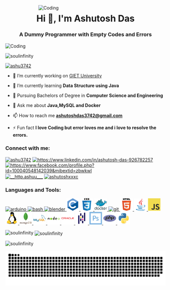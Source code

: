 <img align="right" alt="Coding" width="400" src="https://media.tenor.com/rePDfDWO3XoAAAAd/hacking.gif"><h1 align="center">Hi 👋, I'm Ashutosh Das</h1>
<h3 align="center">A Dummy Programmer with Empty Codes and Errors</h3>
<img align="center" width="600" alt="Coding" width="400" src="https://res-5.cloudinary.com/jetpack-io/image/upload/q_auto/v1/blog/messy_container_sm.png">
<p align="left"> <img src="https://komarev.com/ghpvc/?username=soulinfinity&label=Profile%20views&color=0e75b6&style=flat" alt="soulinfinity" /> </p>
<p align="left"> <a href="https://twitter.com/ashu3742" target="blank"><img src="https://img.shields.io/twitter/follow/ashu3742?logo=twitter&style=for-the-badge" alt="ashu3742" /></a> </p>

- 🔭 I’m currently working on [GIET University](www.giet.edu)

- 🌱 I’m currently learning **Data Structure using Java**

- 👯 Pursuing Bachelors of Degree in **Computer Science and Engineering**

- 💬 Ask me about **Java,MySQL and Docker**

- 📫 How to reach me **ashutoshdas3742@gmail.com**

- ⚡ Fun fact **I love Coding but error loves me and i love to resolve the errors.**

<h3 align="left">Connect with me:</h3>
<p align="left">
<a href="https://twitter.com/ashu3742" target="blank"><img align="center" src="https://raw.githubusercontent.com/rahuldkjain/github-profile-readme-generator/master/src/images/icons/Social/twitter.svg" alt="ashu3742" height="30" width="40" /></a>
<a href="https://linkedin.com/in/https://www.linkedin.com/in/ashutosh-das-926782257" target="blank"><img align="center" src="https://raw.githubusercontent.com/rahuldkjain/github-profile-readme-generator/master/src/images/icons/Social/linked-in-alt.svg" alt="https://www.linkedin.com/in/ashutosh-das-926782257" height="30" width="40" /></a>
<a href="https://fb.com/https://www.facebook.com/profile.php?id=100040548142039&mibextid=zbwkwl" target="blank"><img align="center" src="https://raw.githubusercontent.com/rahuldkjain/github-profile-readme-generator/master/src/images/icons/Social/facebook.svg" alt="https://www.facebook.com/profile.php?id=100040548142039&mibextid=zbwkwl" height="30" width="40" /></a>
<a href="https://instagram.com/__http.ashuu___" target="blank"><img align="center" src="https://raw.githubusercontent.com/rahuldkjain/github-profile-readme-generator/master/src/images/icons/Social/instagram.svg" alt="__http.ashuu___" height="30" width="40" /></a>
<a href="https://auth.geeksforgeeks.org/user/ashutoshxxxc" target="blank"><img align="center" src="https://raw.githubusercontent.com/rahuldkjain/github-profile-readme-generator/master/src/images/icons/Social/geeks-for-geeks.svg" alt="ashutoshxxxc" height="30" width="40" /></a>
</p>

<h3 align="left">Languages and Tools:</h3>
<p align="left"> <a href="https://www.arduino.cc/" target="_blank" rel="noreferrer"> <img src="https://cdn.worldvectorlogo.com/logos/arduino-1.svg" alt="arduino" width="40" height="40"/> </a> <a href="https://www.gnu.org/software/bash/" target="_blank" rel="noreferrer"> <img src="https://www.vectorlogo.zone/logos/gnu_bash/gnu_bash-icon.svg" alt="bash" width="40" height="40"/> </a> <a href="https://www.blender.org/" target="_blank" rel="noreferrer"> <img src="https://download.blender.org/branding/community/blender_community_badge_white.svg" alt="blender" width="40" height="40"/> </a> <a href="https://www.cprogramming.com/" target="_blank" rel="noreferrer"> <img src="https://raw.githubusercontent.com/devicons/devicon/master/icons/c/c-original.svg" alt="c" width="40" height="40"/> </a> <a href="https://www.w3schools.com/css/" target="_blank" rel="noreferrer"> <img src="https://raw.githubusercontent.com/devicons/devicon/master/icons/css3/css3-original-wordmark.svg" alt="css3" width="40" height="40"/> </a> <a href="https://www.docker.com/" target="_blank" rel="noreferrer"> <img src="https://raw.githubusercontent.com/devicons/devicon/master/icons/docker/docker-original-wordmark.svg" alt="docker" width="40" height="40"/> </a> <a href="https://git-scm.com/" target="_blank" rel="noreferrer"> <img src="https://www.vectorlogo.zone/logos/git-scm/git-scm-icon.svg" alt="git" width="40" height="40"/> </a> <a href="https://www.w3.org/html/" target="_blank" rel="noreferrer"> <img src="https://raw.githubusercontent.com/devicons/devicon/master/icons/html5/html5-original-wordmark.svg" alt="html5" width="40" height="40"/> </a> <a href="https://www.java.com" target="_blank" rel="noreferrer"> <img src="https://raw.githubusercontent.com/devicons/devicon/master/icons/java/java-original.svg" alt="java" width="40" height="40"/> </a> <a href="https://developer.mozilla.org/en-US/docs/Web/JavaScript" target="_blank" rel="noreferrer"> <img src="https://raw.githubusercontent.com/devicons/devicon/master/icons/javascript/javascript-original.svg" alt="javascript" width="40" height="40"/> </a> <a href="https://www.linux.org/" target="_blank" rel="noreferrer"> <img src="https://raw.githubusercontent.com/devicons/devicon/master/icons/linux/linux-original.svg" alt="linux" width="40" height="40"/> </a> <a href="https://www.mongodb.com/" target="_blank" rel="noreferrer"> <img src="https://raw.githubusercontent.com/devicons/devicon/master/icons/mongodb/mongodb-original-wordmark.svg" alt="mongodb" width="40" height="40"/> </a> <a href="https://www.mysql.com/" target="_blank" rel="noreferrer"> <img src="https://raw.githubusercontent.com/devicons/devicon/master/icons/mysql/mysql-original-wordmark.svg" alt="mysql" width="40" height="40"/> </a> <a href="https://nodejs.org" target="_blank" rel="noreferrer"> <img src="https://raw.githubusercontent.com/devicons/devicon/master/icons/nodejs/nodejs-original-wordmark.svg" alt="nodejs" width="40" height="40"/> </a> <a href="https://www.oracle.com/" target="_blank" rel="noreferrer"> <img src="https://raw.githubusercontent.com/devicons/devicon/master/icons/oracle/oracle-original.svg" alt="oracle" width="40" height="40"/> </a> <a href="https://pandas.pydata.org/" target="_blank" rel="noreferrer"> <img src="https://raw.githubusercontent.com/devicons/devicon/2ae2a900d2f041da66e950e4d48052658d850630/icons/pandas/pandas-original.svg" alt="pandas" width="40" height="40"/> </a> <a href="https://www.photoshop.com/en" target="_blank" rel="noreferrer"> <img src="https://raw.githubusercontent.com/devicons/devicon/master/icons/photoshop/photoshop-line.svg" alt="photoshop" width="40" height="40"/> </a> <a href="https://www.php.net" target="_blank" rel="noreferrer"> <img src="https://raw.githubusercontent.com/devicons/devicon/master/icons/php/php-original.svg" alt="php" width="40" height="40"/> </a> <a href="https://www.python.org" target="_blank" rel="noreferrer"> <img src="https://raw.githubusercontent.com/devicons/devicon/master/icons/python/python-original.svg" alt="python" width="40" height="40"/> </a> </p>

<p><img align="left" src="https://github-readme-stats.vercel.app/api/top-langs?username=soulinfinity&show_icons=true&locale=en&layout=compact" alt="soulinfinity" /></p>

<p>&nbsp;<img align="center" src="https://github-readme-stats.vercel.app/api?username=soulinfinity&show_icons=true&locale=en" alt="soulinfinity" /></p>

<p><img align="center" src="https://github-readme-streak-stats.herokuapp.com/?user=soulinfinity&" alt="soulinfinity" /></p>

<img src ="https://github.com/Platane/snk/raw/output/github-contribution-grid-snake.svg">
